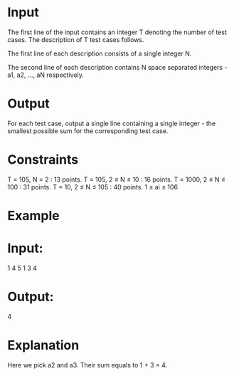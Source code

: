 # Input
The first line of the input contains an integer T denoting the number of test cases. The description of T test cases follows. 

The first line of each description consists of a single integer N.

The second line of each description contains N space separated integers - a1, a2, ..., aN respectively.

# Output
For each test case, output a single line containing a single integer - the smallest possible sum for the corresponding test case.

# Constraints
T = 105, N = 2 : 13 points.
T = 105, 2 ≤ N ≤ 10 : 16 points.
T = 1000, 2 ≤ N ≤ 100 : 31 points.
T = 10, 2 ≤ N ≤ 105 : 40 points.
1 ≤ ai ≤ 106

# Example

# Input:
1
4
5 1 3 4

# Output:
4
 
# Explanation
Here we pick a2 and a3. Their sum equals to 1 + 3 = 4.
